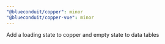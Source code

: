 ```yaml
---
"@blueconduit/copper": minor
"@blueconduit/copper-vue": minor
---
```


Add a loading state to copper and empty state to data tables
